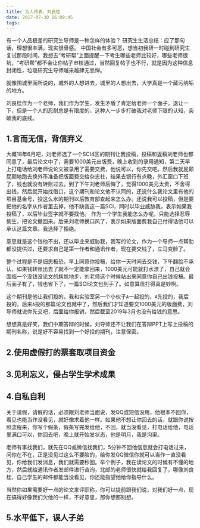 ```yaml
---
title: 为人师表，刘良桂
date: 2017-07-30 16:09:45
tags: 
---
```

有一个人品极差的研究生导师是一种怎样的体验？
研究生生活总结：应了那句话，理想很丰满，现实很骨感。
中国社会有多可恶，想当初我研一时碰到研究生复试那段时间，我想去“考研帮”上面提醒一下考生哪些老师比较好，哪些老师很坑，“考研帮”都不会让你帖子审核通过，当然回复帖子也不行，就是因为这种信息封闭性，垃圾研究生导师越来越肆无忌惮。

就像围城里面所说的，城外的人想进去，城里的人想出去，大学真是一个藏污纳垢的地方。

<!-- more -->

刘良桂作为一个老师，我们作为学生，发生矛盾了肯定给老师一个面子，退让一下，但是一个人的忍耐总是有限度的，这种人一步步打破我对老师下限的认知，突破我的底线。

## 1.言而无信，背信弃义

大概18年6月吧，刘老师选了一个SCI4区的期刊让我投稿，投稿和返稿刘老师也都同意了，最后论文中了，需要1000美元出版费，晚上收到的录用通知，第二天早上打电话给刘老师说论文被录用了需要交费，他说可以，你先交吧。然后我就屁颠屁颠地跑去换外币准备把版面费交给杂志社，结果去银行有点晚，外汇窗口下班了，钱也就没有转账过去。到了下午刘老师后悔了，觉得1000美元太贵，不舍得出钱，然后就开始找借口，这个期刊和论文他不认同的，还说什么我论文里有他的项目基金号，投这么水的期刊以后教育部查起来怎么办。还说我可以投稿，但是要把他的名字从作者里去掉，他不缺我这一篇SCI，同时以毕业威胁我，表示如果我投稿了，以后毕业签字就不要找他。
作为一个学生我能怎么办呢，只能选择忍辱偷生，把论文撤回来。后来刘老师换口风了，表示如果版面费我自己付得话他可以承认这篇文章。我选择了拒绝。

意思就是这个钱他不出，还以毕业来威胁我，我写的论文，作为一个导师一点帮助都没提供过，还要求自己是第一作者和通讯作者，现在要交钱了，立马变脸了。

整个过程是不是细思极恐，早上同意你投稿，给你一天时间去交钱，下午翻脸不承认，如果钱转账出去了就不一定能拿回来，1000美元可能就打水漂了，自己就会面临一个没钱没论文的尴尬地步，刘老师这个时候站出来同意你自己出钱投稿。最后面子有了，钱也省下了，一篇SCI论文也到手了。如意算盘打得真是妙啊。

这个期刊是他让我们投的，我和实验室另一个小伙子`A`一起投的，`A`先投的，我后投的，后来`A`投的那篇论文也就中了，然后我们才知道要交1000美元的版面费，刘导师就说你先交吧，后面给你报销，然后截至2019年3月也没有给钱的意思。

想想真是好笑，我们中期答辩的时候，刘导师还不让我们在答辩PPT上写上投稿的期刊名称，说是好不容易找到一个好投的期刊，注意保密。

## 2.使用虚假打的票套取项目资金

## 3.见利忘义，侵占学生学术成果

## 4.自私自利

关于请假，请假的话，必须跟刘老师当面说，发QQ或短信没用，他根本不回你，看见也能当作没看见，就好像求着他一样。如果他不想让你回去的话，就跟你说按照流程来，你写个假条，假条写完发给他，不回，就当没看见，打电话给他，电话里满口可以，你回去吧，晚上就开始发状态，他是明月，我是沟渠。

老师有事找我们，就先在QQ或微信找我们，5分钟不回他信息就会打电话过来，问你在不在，正是没见过这么不要脸的，给你发QQ微信你就可以当作一直没看见，你给我们发消息，我们就需要秒回。举个例子，我在读论文的时候有不懂的地方，然后就给通讯作者发邮件进行咨询，北邮的老师很快就给我回复了，哪像刘良桂，自己学生的邮件都能当没看见，你还能指望他给你指导什么。

当然你如果需要好一点的论文来评职称，你可以提前跟我们说，对我们好一点，现在搞得好像我们欠他的一样，不好意思，那你想都别想。

## 5.水平低下，误人子弟


